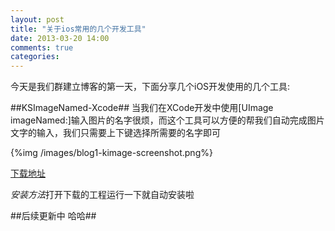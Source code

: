 ```yaml
---
layout: post
title: "关于ios常用的几个开发工具"
date: 2013-03-20 14:00
comments: true
categories: 
---
```

今天是我们群建立博客的第一天，下面分享几个iOS开发使用的几个工具:

##KSImageNamed-Xcode##
当我们在XCode开发中使用[UImage imageNamed:]输入图片的名字很烦，而这个工具可以方便的帮我们自动完成图片文字的输入，我们只需要上下键选择所需要的名字即可

{%img /images/blog1-kimage-screenshot.png%}

[下载地址](https://github.com/ksuther/KSImageNamed-Xcode)

*安装方法*打开下载的工程运行一下就自动安装啦

##后续更新中 哈哈##